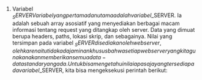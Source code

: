 1. Variabel $_SERVER
Variabel yang pertama dan utama adalah variabel $_SERVER. Ia adalah sebuah array asosiatif yang menyediakan berbagai macam informasi tentang request yang ditangkap oleh server. Data yang dimuat berupa headers, paths, lokasi skrip, dan sebagainya.
Nilai yang tersimpan pada variabel $_SERVER disediakan oleh web server, oleh karena itu tidak ada jaminan khusus bahwa setiap web server yang kita gunakan akan memberikan semua data-data standar yang ada.
Untuk bisa mengetahui nilai apa saja yang tersedia pada variabel $_SERVER, kita bisa mengeksekusi perintah berikut:
<?php
echo json_encode($_SERVER);
Berikut ini output yang saya dapatkan setelah menginstall ekstensi JSON View pada google chrome yang saya gunakan:
Sebagai penjelasan, pada tabel berikut ini adalah beberapa contoh data pada variabel $_SERVER yang mungkin akan sering anda butuhkan:
Tabel detail variabel $_SERVER
2. Variabel $_GET
Variabel $_GET adalah array asosiatif yang berisi nilai dari query string.
Misalkan kita memiliki file halo-dunia.php sebagaimana berikut:
<?php

$nama = @$_GET['nama']; # tanda @ agar tidak ada peringatan error ketika key-nya kosong
$usia = @$_GET['usia']; # tanda @ agar tidak ada peringatan error ketika key-nya kosong

echo "Halo {$nama}! Apakah benar anda berusia {$usia} tahun?";
Jika kita mengakses file tersebut dengan query string http://localhost/halo-dunia.php?nama=Budi&usia=20, maka output yang akan kita dapatkan adalah:
Halo Budi! Apakah benar anda berusia 20 tahun?
3. Variabel $_POST
Variabel $_POST mirip dengan variabel $_GET. Hanya saja data yang di-passing tidaklah melalui query string pada URL, akan tetapi pada body request. Dan request method yang dilakukan haruslah dengan metode POST. Insyaallah pembahasan tentang $_GET dan $_POST akan kita sendirikan pada pertemuan-pertemuan yang akan datang.
4. Variabel $_SESSION
Variabel $_SESSION merupakan array asosiatif yang menyimpan data sesi pengguna.
Variabel ini bisa kita gunakan untuk menyimpan user yang login pada satu sesi tertentu. Atau juga bisa digunakan untuk menyimpan data cart pada toko online.
Secara default, umur sesi pada PHP adalah 1440 detik atau 24 menit.
5. Variabel $_COOKIE
Mirip dengan $_SESSION, variabel $_COOKIE bisa kita gunakan untuk menyimpan suatu data yang berkaitan dengan user: misal informasi login, informasi cart pada toko online, dan sebagainya.
Bedanya, cookie adalah file berukuran kecil yang disimpan pada browser pengguna. File tersebut akan senantiasa dikirim setiap kali browser mengirimkan request ke server.
Umur cookie umumnya lebih panjang dari pada umur sesi.
6. Variabel $_REQUEST
Variabel $_REQUEST adalah array asosiatif yang menyimpan gabungan nilai dari variabel $_GET, $_POST, dan $_COOKIE yang kesemuanya berhubungan dengan data yang dikirim bersamaan dengan request user.
7. Variabel $_FILES
Variabel $_FILES adalah array asosiatif yang menyimpan data file yang diunggah pengguna dalam satu request dengan metode POST atau PUT.
8. Variabel $_ENV
Variabel $_ENV adalah array asosiatif yang berisi data tentang environment yang skrip PHP berjalan di atasnya. Variabel $_ENV disediakan oleh shell yang menjalankan skrip PHP, sehingga nilainya bisa bervariasi tergantung dengan sistem operasi yang digunakan.
Di dalam framework PHP modern seperti laravel, variabel $_ENV juga digunakan untuk menyimpan hal-hal yang berkaitan dengan environment seperti nama database, password database, dan nilai lainnya untuk melakukan konfigurasi framework.
9. Variabel $GLOBALS
Variabel $GLOBALS adalah array asosiatif yang menyimpan semua variabel global yang didefinisikan saat program dijalankan. Kita telah membahas tentang variabel ini dalam pembahasan ruang lingkup variabel.

